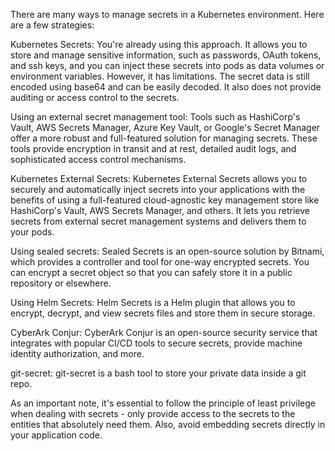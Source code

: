 There are many ways to manage secrets in a Kubernetes environment. Here are a few strategies:

Kubernetes Secrets: You're already using this approach. It allows you to store and manage sensitive information, such as passwords, OAuth tokens, and ssh keys, and you can inject these secrets into pods as data volumes or environment variables. However, it has limitations. The secret data is still encoded using base64 and can be easily decoded. It also does not provide auditing or access control to the secrets.

Using an external secret management tool: Tools such as HashiCorp's Vault, AWS Secrets Manager, Azure Key Vault, or Google's Secret Manager offer a more robust and full-featured solution for managing secrets. These tools provide encryption in transit and at rest, detailed audit logs, and sophisticated access control mechanisms.

Kubernetes External Secrets: Kubernetes External Secrets allows you to securely and automatically inject secrets into your applications with the benefits of using a full-featured cloud-agnostic key management store like HashiCorp's Vault, AWS Secrets Manager, and others. It lets you retrieve secrets from external secret management systems and delivers them to your pods.

Using sealed secrets: Sealed Secrets is an open-source solution by Bitnami, which provides a controller and tool for one-way encrypted secrets. You can encrypt a secret object so that you can safely store it in a public repository or elsewhere.

Using Helm Secrets: Helm Secrets is a Helm plugin that allows you to encrypt, decrypt, and view secrets files and store them in secure storage.

CyberArk Conjur: CyberArk Conjur is an open-source security service that integrates with popular CI/CD tools to secure secrets, provide machine identity authorization, and more.

git-secret: git-secret is a bash tool to store your private data inside a git repo.

As an important note, it's essential to follow the principle of least privilege when dealing with secrets - only provide access to the secrets to the entities that absolutely need them. Also, avoid embedding secrets directly in your application code.
